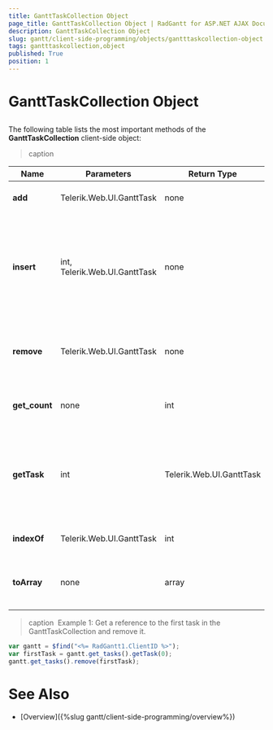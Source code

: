```yaml
---
title: GanttTaskCollection Object
page_title: GanttTaskCollection Object | RadGantt for ASP.NET AJAX Documentation
description: GanttTaskCollection Object
slug: gantt/client-side-programming/objects/gantttaskcollection-object
tags: gantttaskcollection,object
published: True
position: 1
---
```


# GanttTaskCollection Object


## 

The following table lists the most important methods of the **GanttTaskCollection** client-side object:


>caption  

| Name | Parameters | Return Type | Description |
| ------ | ------ | ------ | ------ |
| **add** |Telerik.Web.UI.GanttTask|none|Adds a task to the collection.|
| **insert** |int, Telerik.Web.UI.GanttTask|none|Inserts a task into the collection at the position specified by the first (index) parameter.|
|  **remove**  | Telerik.Web.UI.GanttTask | none |Removes a task from the collection. See **Example 1**.|
|  **get_count**  | none | int |Gets the number of tasks in the collection.|
|  **getTask**  | int | Telerik.Web.UI.GanttTask |Gets the task from the collection residing at the index specified by the parameter.|
|  **indexOf**  | Telerik.Web.UI.GanttTask | int |Gets the index of a task.|
|  **toArray**  | none | array |Returns the collection of tasks represented as array.|


>caption  Example 1: Get a reference to the first task in the GanttTaskCollection and remove it.
````JavaScript
var gantt = $find("<%= RadGantt1.ClientID %>");
var firstTask = gantt.get_tasks().getTask(0);  
gantt.get_tasks().remove(firstTask);
````


# See Also

 * [Overview]({%slug gantt/client-side-programming/overview%})
